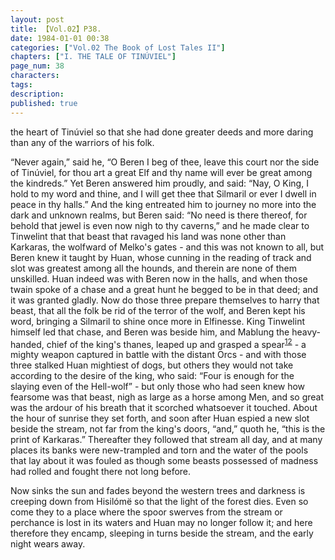```yaml
---
layout: post
title: 【Vol.02】P38.
date: 1984-01-01 00:38
categories: ["Vol.02 The Book of Lost Tales II"]
chapters: ["I. THE TALE OF TINÚVIEL"]
page_num: 38
characters: 
tags: 
description: 
published: true
---
```


<p style="text-indent: 0;">
the heart of Tinúviel so that she had done greater deeds and more daring than any of the warriors of his folk.
</p>

“Never again,” said he, “O Beren I beg of thee, leave this court nor the side of Tinúviel, for thou art a great Elf and thy name will ever be great among the kindreds.” Yet Beren answered him proudly, and said: “Nay, O King, I hold to my word and thine, and I will get thee that Silmaril or ever I dwell in peace in thy halls.” And the king entreated him to journey no more into the dark and unknown realms, but Beren said: “No need is there thereof, for behold that jewel is even now nigh to thy caverns,” and he made clear to Tinwelint that that beast that ravaged his land was none other than Karkaras, the wolfward of Melko's gates - and this was not known to all, but Beren knew it taught by Huan, whose cunning in the reading of track and slot was greatest among all the hounds, and therein are none of them unskilled. Huan indeed was with Beren now in the halls, and when those twain spoke of a chase and a great hunt he begged to be in that deed; and it was granted gladly. Now do those three prepare themselves to harry that beast, that all the folk be rid of the terror of the wolf, and Beren kept his word, bringing a Silmaril to shine once more in Elfinesse. King Tinwelint himself led that chase, and Beren was beside him, and Mablung the heavy-handed, chief of the king's thanes, leaped up and grasped a spear<SUP>[12]({{site.baseurl}}/vol02-p49)</SUP> - a mighty weapon captured in battle with the distant Orcs - and with those three stalked Huan mightiest of dogs, but others they would not take according to the desire of the king, who said: “Four is enough for the slaying even of the Hell-wolf” - but only those who had seen knew how fearsome was that beast, nigh as large as a horse among Men, and so great was the ardour of his breath that it scorched whatsoever it touched. About the hour of sunrise they set forth, and soon after Huan espied a new slot beside the stream, not far from the king's doors, “and,” quoth he, “this is the print of Karkaras.” Thereafter they followed that stream all day, and at many places its banks were new-trampled and torn and the water of the pools that lay about it was fouled as though some beasts possessed of madness had rolled and fought there not long before.

Now sinks the sun and fades beyond the western trees and darkness is creeping down from Hisilómë so that the light of the forest dies. Even so come they to a place where the spoor swerves from the stream or perchance is lost in its waters and Huan may no longer follow it; and here therefore they encamp, sleeping in turns beside the stream, and the early night wears away.

